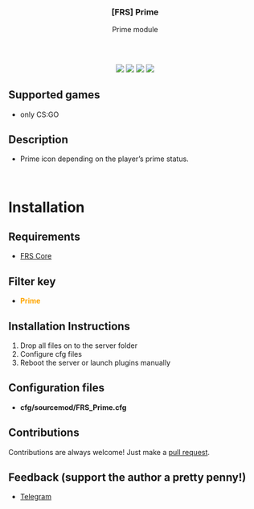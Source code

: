 
<h3 align="center">[FRS] Prime</h3>
<p align="center">Prime module</p>
<h2></h2>
</p>
<br />

<p align="center">
<img src="https://img.shields.io/github/downloads/IL0co/FRS-Prime/total?style=flat-square" /></a>
<a href="../../releases"><img src="https://img.shields.io/github/release/IL0co/FRS-Prime?style=flat-square"/></a>
<a href="../../issues"><img src="https://img.shields.io/github/issues/IL0co/FRS-Prime?style=flat-square" /></a>
<a href="../../pulls"><img src="https://img.shields.io/github/issues-pr/IL0co/FRS-Prime?style=flat-square" /></a> 
</p>

## Supported games
* only CS:GO

## Description
* Prime icon depending on the player’s prime status.
<br>

# Installation 

## Requirements
* [FRS Core](https://github.com/IL0co/FRS-Core)

## Filter key</font>
* <font color='#FFA500'>**Prime**</font>

## Installation Instructions
1. Drop all files on to the server folder
2. Configure cfg files
3. Reboot the server or launch plugins manually

## Configuration files

* **cfg/sourcemod/FRS_Prime.cfg**

## Contributions
Contributions are always welcome!
Just make a [pull request](../../pulls).

## Feedback (support the author a pretty penny!)
* [Telegram](https://t.me/LocoCat)

